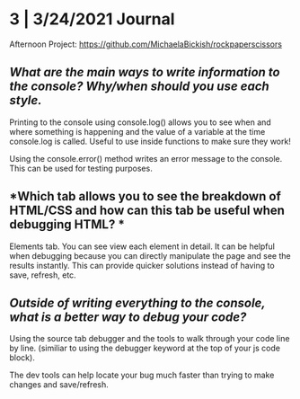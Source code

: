 # 3 | 3/24/2021 Journal

Afternoon Project: https://github.com/MichaelaBickish/rockpaperscissors

## *What are the main ways to write information to the console? Why/when should you use each style.*
Printing to the console using console.log() allows you to see when and where something is happening and the value of a variable at the time console.log is called. Useful to use inside functions to make sure they work!

Using the console.error() method writes an error message to the console. This can be used for testing purposes.

## *Which tab allows you to see the breakdown of HTML/CSS and how can this tab be useful when debugging HTML? *
Elements tab. You can see view each element in detail. It can be helpful when debugging because you can directly manipulate the page and see the results instantly. This can provide quicker solutions instead of having to save, refresh, etc.

## *Outside of writing everything to the console, what is a better way to debug your code?*
Using the source tab debugger and the tools to walk through your code line by line. (similiar to using the debugger keyword at the top of your js code block).

The dev tools can help locate your bug much faster than trying to make changes and save/refresh.